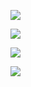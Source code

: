 ![](https://komarev.com/ghpvc/?username=voidemlive)

![](https://github-readme-stats.vercel.app/api/top-langs?username=voidemlive&show_icons=true&locale=en&layout=compact&theme=chartreuse-dark)

![](http://github-profile-summary-cards.vercel.app/api/cards/profile-details?username=VoidemLIVE&theme=2077)

![](https://discord.c99.nl/widget/theme-3/547439411856408576.png)

